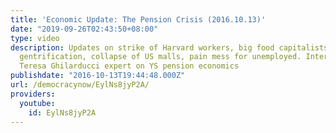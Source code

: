 ```yaml
---
title: 'Economic Update: The Pension Crisis (2016.10.13)'
date: "2019-09-26T02:43:50+08:00"
type: video
description: Updates on strike of Harvard workers, big food capitalists, Berlin fights
  gentrification, collapse of US malls, pain mess for unemployed. Interview with Prof
  Teresa Ghilarducci expert on YS pension economics
publishdate: "2016-10-13T19:44:48.000Z"
url: /democracynow/EylNs8jyP2A/
providers:
  youtube:
    id: EylNs8jyP2A
---
```

